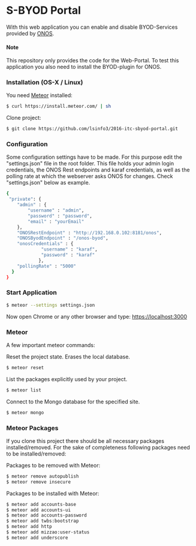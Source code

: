 # S-BYOD Portal

With this web application you can enable and disable BYOD-Services provided by [ONOS].

#### Note
This repository only provides the code for the Web-Portal. To test this application you also need to install the BYOD-plugin for ONOS.

### Installation (OS-X / Linux)

You need [Meteor] installed:
```sh
$ curl https://install.meteor.com/ | sh
```
Clone project:
```sh
$ git clone https://github.com/lsinfo3/2016-itc-sbyod-portal.git
```

### Configuration
Some configuration settings have to be made. For this purpose edit the "settings.json" file in the root folder. This file holds your admin login credentials, the ONOS Rest endpoints and karaf credentials, as well as the polling rate at which the webserver asks ONOS for changes. Check "settings.json" below as example.
```sh
{
 "private": {
    "admin" : {
        "username" : "admin",
        "password" : "password",
        "email" : "yourEmail"
    },
   	"ONOSRestEndpoint" : "http://192.168.0.102:8181/onos",
  	"ONOSByodEndpoint" : "/onos-byod",
  	"onosCredentials" : {
             "username" : "karaf",
  			 "password" : "karaf"
  			},
  	"pollingRate" : "5000"
  }
}
```

### Start Application
```sh
$ meteor --settings settings.json
```
Now open Chrome or any other browser and type:
[https://localhost:3000]

### Meteor
A few important meteor commands:

Reset the project state. Erases the local database.
```sh
$ meteor reset
```
List the packages explicitly used by your project.
```sh
$ meteor list
```
Connect to the Mongo database for the specified site.
```sh
$ meteor mongo
```

### Meteor Packages
If you clone this project there should be all necessary packages installed/removed. For the sake of completeness following packages need to be installed/removed:


Packages to be removed with Meteor:
```sh
$ meteor remove autopublish
$ meteor remove insecure
```
Packages to be installed with Meteor:
```sh
$ meteor add accounts-base
$ meteor add accounts-ui
$ meteor add accounts-password
$ meteor add twbs:bootstrap
$ meteor add http
$ meteor add mizzao:user-status
$ meteor add underscore
```

[https://localhost:3000]: <https://localhost:3000>
[ONOS]: <http://onosproject.org/>
[Meteor]: <https://www.meteor.com/>
